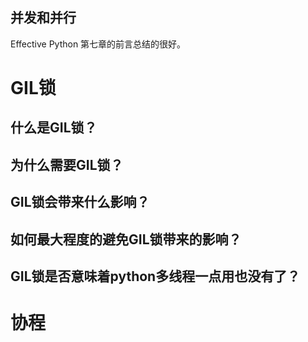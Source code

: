 ## 并发和并行
Effective Python 第七章的前言总结的很好。





# GIL锁
## 什么是GIL锁？
## 为什么需要GIL锁？
## GIL锁会带来什么影响？
## 如何最大程度的避免GIL锁带来的影响？
## GIL锁是否意味着python多线程一点用也没有了？




# 协程




